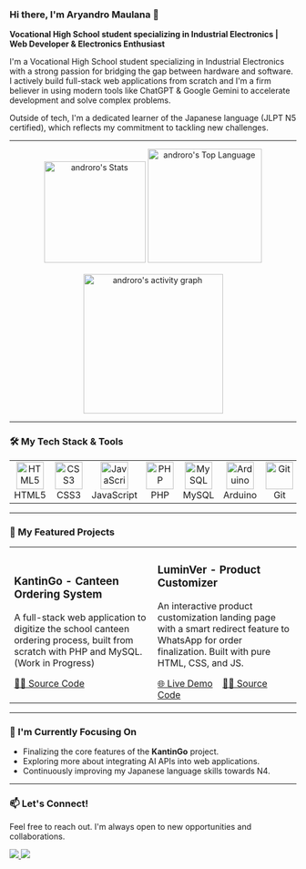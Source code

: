 ### Hi there, I'm Aryandro Maulana 👋
**Vocational High School student specializing in Industrial Electronics | Web Developer & Electronics Enthusiast**

I'm a Vocational High School student specializing in Industrial Electronics with a strong passion for bridging the gap between hardware and software. I actively build full-stack web applications from scratch and I'm a firm believer in using modern tools like ChatGPT & Google Gemini to accelerate development and solve complex problems.

Outside of tech, I'm a dedicated learner of the Japanese language (JLPT N5 certified), which reflects my commitment to tackling new challenges.

---

<div align="center">
  <img src="https://github-readme-stats.vercel.app/api?username=androro&theme=ayu-mirage&show_icons=true&hide_border=false&count_private=false" alt="androro's Stats" height="178" />
  <img src="https://github-readme-stats.vercel.app/api/top-langs/?username=androro&langs_count=8&layout=compact&theme=ayu-mirage&show_icons=true&hide_border=false" alt="androro's Top Language" height="200" />
</div>
<br />
<div align="center">
  <img src="https://github-readme-activity-graph.vercel.app/graph?username=androro&theme=xcode&hide_border=true" alt="androro's activity graph" height="245" />
</div>

---

### 🛠️ My Tech Stack & Tools

<table>
  <tr>
    <td align="center" width="96">
      <img src="https://skillicons.dev/icons?i=html" width="48" height="48" alt="HTML5" />
      <br>HTML5
    </td>
    <td align="center" width="96">
      <img src="https://skillicons.dev/icons?i=css" width="48" height="48" alt="CSS3" />
      <br>CSS3
    </td>
    <td align="center" width="96">
      <img src="https://skillicons.dev/icons?i=js" width="48" height="48" alt="JavaScript" />
      <br>JavaScript
    </td>
    <td align="center" width="96">
      <img src="https://skillicons.dev/icons?i=php" width="48" height="48" alt="PHP" />
      <br>PHP
    </td>
    <td align="center" width="96">
      <img src="https://skillicons.dev/icons?i=mysql" width="48" height="48" alt="MySQL" />
      <br>MySQL
    </td>
    <td align="center" width="96">
      <img src="https://skillicons.dev/icons?i=arduino" width="48" height="48" alt="Arduino" />
      <br>Arduino
    </td>
     <td align="center" width="96">
      <img src="https://skillicons.dev/icons?i=git" width="48" height="48" alt="Git" />
      <br>Git
    </td>
  </tr>
</table>

---

### 🚀 My Featured Projects

<table>
  <tr>
    <td width="50%">
      <h3>KantinGo - Canteen Ordering System</h3>
      <p>A full-stack web application to digitize the school canteen ordering process, built from scratch with PHP and MySQL. (Work in Progress)</p>
      <a href="https://github.com/androro/kantingo">👨‍💻 Source Code</a>
    </td>
    <td width="50%">
      <h3>LuminVer - Product Customizer</h3>
      <p>An interactive product customization landing page with a smart redirect feature to WhatsApp for order finalization. Built with pure HTML, CSS, and JS.</p>
      <a href="https://luminver.my.id">🌐 Live Demo</a>
      &nbsp;&nbsp;
      <a href="https://github.com/androro/luminver">👨‍💻 Source Code</a>
    </td>
  </tr>
</table>

---

### 🌱 I'm Currently Focusing On

-   Finalizing the core features of the **KantinGo** project.
-   Exploring more about integrating AI APIs into web applications.
-   Continuously improving my Japanese language skills towards N4.

---

### 📫 Let's Connect!

Feel free to reach out. I'm always open to new opportunities and collaborations.

<p align="left">
  <a href="mailto:contactme@aaryona.my.id">
    <img src="https://img.shields.io/badge/Email-d14836?style=for-the-badge&logo=gmail&logoColor=white" />
  </a>
  <a href="[[LINK_PROFIL_LINKEDIN_ANDA]](https://id.linkedin.com/in/aryandro-maulana-237674357)">
    <img src="https://img.shields.io/badge/LinkedIn-0077B5?style=for-the-badge&logo=linkedin&logoColor=white" />
  </a>
</p>

